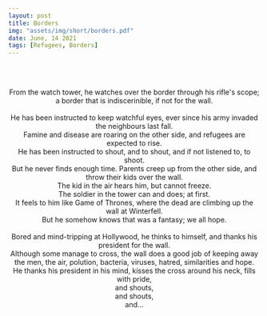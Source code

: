 ```yaml
---
layout: post
title: Borders
img: "assets/img/short/borders.pdf"
date: June, 14 2021
tags: [Refugees, Borders]
---
```


<br><br>
<div align="center">

From the watch tower, he watches over the border through his rifle's scope; <br>
a border that is indiscerinible, if not for the wall. <br>   
He has been instructed to keep watchful eyes, ever since his army invaded the neighbours last fall. <br>
Famine and disease are roaring on the other side, and refugees are expected to rise. <br>
He has been instructed to shout, and to shout, and if not listened to, to shoot.<br>
But he never finds enough time. Parents creep up from the other side, and throw their kids over the wall. <br>
The kid in the air hears him, but cannot freeze. <br>
The soldier in the tower can and does; at first. <br>
It feels to him like Game of Thrones, where the dead are climbing up the wall at Winterfell. <br>
But he somehow knows that was a fantasy; we all hope. <br>  
Bored and mind-tripping at Hollywood, he thinks to himself, and thanks his president for the wall. <br>
Although some manage to cross, the wall does a good job of keeping away the men, the air, polution, bacteria, viruses, hatred, similarities and hope. <br>
He thanks his president in his mind, kisses the cross around his neck, fills with pride, <br> and shouts, <br> and shouts, <br> and...
  
</div>
<br><br>
<br><br>
<br><br>
<br><br>
<br><br>
<br><br>
